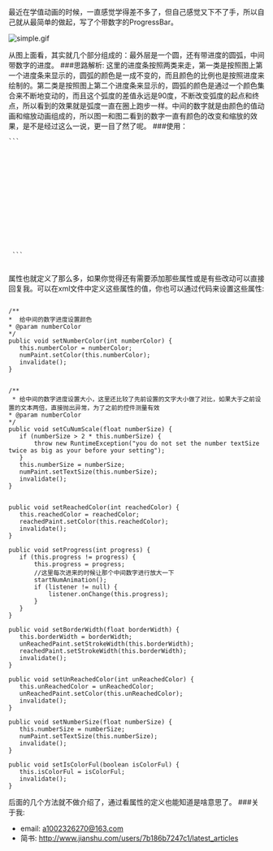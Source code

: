 最近在学值动画的时候，一直感觉学得差不多了，但自己感觉又下不了手，所以自己就从最简单的做起，写了个带数字的ProgressBar。

![simple.gif](https://github.com/1002326270xc/CircleProgress/blob/master/photo/simple.gif)

从图上面看，其实就几个部分组成的：最外层是一个圆，还有带进度的圆弧，中间带数字的进度。
###思路解析:
这里的进度条按照两类来走，第一类是按照图上第一个进度条来显示的，圆弧的颜色是一成不变的，而且颜色的比例也是按照进度来绘制的。第二类是按照图上第二个进度条来显示的，圆弧的颜色是通过一个颜色集合来不断地变动的，而且这个弧度的差值永远是90度，不断改变弧度的起点和终点，所以看到的效果就是弧度一直在圈上跑步一样。中间的数字就是由颜色的值动画和缩放动画组成的，所以图一和图二看到的数字一直有颜色的改变和缩放的效果，是不是经过这么一说，更一目了然了呢。
###使用：
 <pre><code>```
 <declare-styleable name="CircleProgressBarView">  
    <!--当前的进度-->
    <attr name="number_progress" format="integer" />   
    <!--外环的宽度-->
    <attr name="border_width" format="dimension" />
    <!--未达到进度的外环颜色-->
    <attr name="unreached_color" format="color" />  
    <!--达到进度的外环颜色-->
    <attr name="reached_color" format="color" />  
    <!--中间数字的颜色-->
    <attr name="number_corlor" format="color" />  
    <!--中间数字的大小-->
    <attr name="number_size" format="dimension" />  
    <!--如果这里是true的话，外环就用颜色数组来绘制了-->  
    <attr name="isColorful" format="boolean" />
 </declare-styleable>```
 </code></pre>

属性也就定义了那么多，如果你觉得还有需要添加那些属性或是有些改动可以直接回复我。可以在xml文件中定义这些属性的值，你也可以通过代码来设置这些属性:
<pre><code>
/** 
*  给中间的数字进度设置颜色
* @param numberColor 
*/
public void setNumberColor(int numberColor) {  
   this.numberColor = numberColor;    
   numPaint.setColor(this.numberColor);  
   invalidate();
}
</code></pre>
<pre><code>
/**
 * 给中间的数字进度设置大小，这里还比较了先前设置的文字大小做了对比，如果大于之前设置的文本两倍，直接抛出异常，为了之前的控件测量有效
* @param numberColor 
*/
public void setCuNumScale(float numberSize) {  
   if (numberSize > 2 * this.numberSize) {       
       throw new RuntimeException("you do not set the number textSize twice as big as your before your setting");  
   }  
   this.numberSize = numberSize;    
   numPaint.setTextSize(this.numberSize);   
   invalidate();
}
</code></pre>
<pre><code>
public void setReachedColor(int reachedColor) {  
   this.reachedColor = reachedColor;    
   reachedPaint.setColor(this.reachedColor);  
   invalidate();
}

public void setProgress(int progress) {  
   if (this.progress != progress) {       
       this.progress = progress;     
       //这里每次进来的时候让那个中间数字进行放大一下        
       startNumAnimation();   
       if (listener != null) {      
           listener.onChange(this.progress);  
       }   
   }
}

public void setBorderWidth(float borderWidth) {   
   this.borderWidth = borderWidth;    
   unReachedPaint.setStrokeWidth(this.borderWidth);    
   reachedPaint.setStrokeWidth(this.borderWidth); 
   invalidate();
}

public void setUnReachedColor(int unReachedColor) {    
   this.unReachedColor = unReachedColor;    
   unReachedPaint.setColor(this.unReachedColor);  
   invalidate();
}

public void setNumberSize(float numberSize) {  
   this.numberSize = numberSize;    
   numPaint.setTextSize(this.numberSize);  
   invalidate();
}

public void setIsColorFul(boolean isColorFul) {  
   this.isColorFul = isColorFul;    
   invalidate();
}
</code></pre>

后面的几个方法就不做介绍了，通过看属性的定义也能知道是啥意思了。
###关于我:
   - email: a1002326270@163.com
   - 简书: http://www.jianshu.com/users/7b186b7247c1/latest_articles
